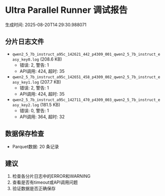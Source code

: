 # Ultra Parallel Runner 调试报告

生成时间: 2025-08-20T14:29:30.988071

## 分片日志文件

- `qwen2_5_7b_instruct_a95c_142621_442_p4309_001_qwen2_5_7b_instruct_easy_key0.log` (208.6 KB)
  - 错误: 2, 警告: 1
  - API调用: 424, 超时: 35
- `qwen2_5_7b_instruct_a95c_142651_458_p4309_002_qwen2_5_7b_instruct_easy_key1.log` (207.7 KB)
  - 错误: 2, 警告: 1
  - API调用: 424, 超时: 35
- `qwen2_5_7b_instruct_a95c_142711_470_p4309_003_qwen2_5_7b_instruct_easy_key2.log` (181.5 KB)
  - 错误: 0, 警告: 1
  - API调用: 364, 超时: 32

## 数据保存检查

- Parquet数据: 20 条记录

## 建议

1. 检查各分片日志中的ERROR和WARNING
2. 查看是否有timeout或API调用问题
3. 验证数据是否正确保存

